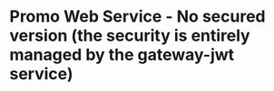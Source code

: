 # Promo Web Service - No secured version (the security is entirely managed by the gateway-jwt service)